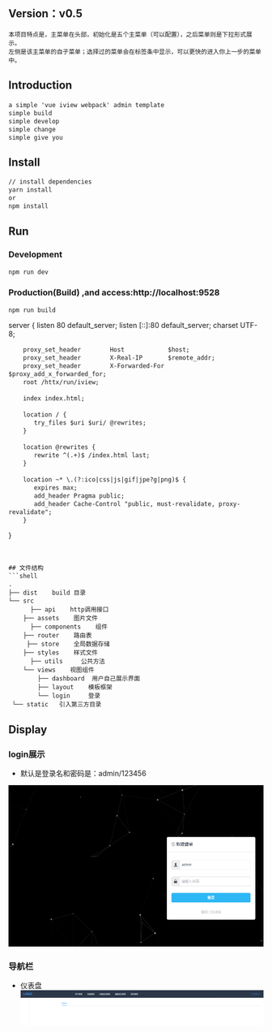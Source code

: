 ## Version：v0.5
```
本项目特点是，主菜单在头部，初始化是五个主菜单（可以配置），之后菜单则是下拉形式展示。
左侧是该主菜单的自子菜单；选择过的菜单会在标签条中显示，可以更快的进入你上一步的菜单中。

```
## Introduction
```
a simple 'vue iview webpack' admin template
simple build
simple develop
simple change
simple give you
```

## Install
```bush
// install dependencies
yarn install
or
npm install
```
## Run
### Development
```bush
npm run dev
```
### Production(Build) ,and access:http://localhost:9528
```bush
npm run build
```

server {
        listen 80  default_server;
        listen [::]:80 default_server;
        charset UTF-8;

        proxy_set_header        Host            $host;
        proxy_set_header        X-Real-IP       $remote_addr;
        proxy_set_header        X-Forwarded-For $proxy_add_x_forwarded_for;
        root /httx/run/iview;

        index index.html;

        location / {
           try_files $uri $uri/ @rewrites;
        }

        location @rewrites {
           rewrite ^(.+)$ /index.html last;
        }

        location ~* \.(?:ico|css|js|gif|jpe?g|png)$ {
           expires max;
           add_header Pragma public;
           add_header Cache-Control "public, must-revalidate, proxy-revalidate";
        }

  }
```


## 文件结构
```shell
.
├── dist    build 目录
└── src
      ├── api    http调用接口
    ├── assets    图片文件
      ├── components    组件
    ├── router    路由表
     ├── store    全局数据存储
    ├── styles    样式文件
      ├── utils     公共方法
    └── views    视图组件
        ├── dashboard  用户自己展示界面
        ├── layout    模板框架
        └── login     登录
 └── static   引入第三方目录
```


## Display
### login展示
- 默认是登录名和密码是：admin/123456

![](readme_static/login.png)


### 导航栏
- 仪表盘
![](readme_static/menu.png)




